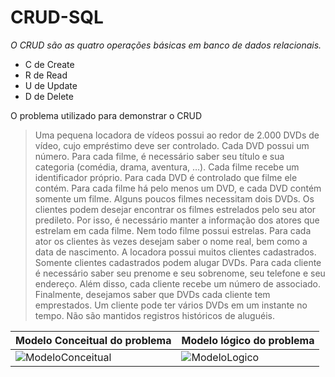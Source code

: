 # CRUD-SQL
*O CRUD são as quatro operações básicas em banco de dados relacionais.* 

* C de Create 
* R de Read
* U de Update
* D de Delete

O problema utilizado para demonstrar o CRUD
> Uma pequena locadora de vídeos possui ao redor de 2.000 DVDs de vídeo, cujo empréstimo deve ser controlado. 
> Cada DVD possui um número. Para cada filme, é necessário saber seu título e sua categoria (comédia, drama, aventura, …). 
> Cada filme recebe um identificador próprio. Para cada DVD é controlado que filme ele contém. 
> Para cada filme há pelo menos um DVD, e cada DVD contém somente um filme. Alguns poucos filmes necessitam dois DVDs. 
> Os clientes podem desejar encontrar os filmes estrelados pelo seu ator predileto. 
> Por isso, é necessário manter a informação dos atores que estrelam em cada filme. 
> Nem todo filme possui estrelas. Para cada ator os clientes às vezes desejam saber o nome real, bem como a data de nascimento. 
> A locadora possui muitos clientes cadastrados. Somente clientes cadastrados podem alugar DVDs. 
> Para cada cliente é necessário saber seu prenome e seu sobrenome, seu telefone e seu endereço. Além disso, cada cliente recebe um número de associado. 
> Finalmente, desejamos saber que DVDs cada cliente tem emprestados. Um cliente pode ter vários DVDs em um instante no tempo. 
> Não são mantidos registros históricos de aluguéis.

| Modelo Conceitual do problema                                                                                             | Modelo lógico do problema  |
| --------------------------------------------------------------------------------------------------------------------------| -------------------------- |
| ![ModeloConceitual](https://user-images.githubusercontent.com/64327735/116547162-ec850c00-a8c8-11eb-86aa-4aca02152cf3.jpg)| ![ModeloLogico](https://user-images.githubusercontent.com/64327735/116547399-34a42e80-a8c9-11eb-945a-028cf7a0950d.jpg) |








